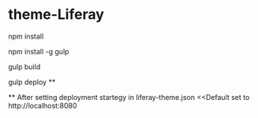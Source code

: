 # theme-Liferay

npm install

npm install -g gulp

gulp build

gulp deploy  **


 ** After setting deployment startegy  in liferay-theme.json <<Default set to http://localhost:8080
